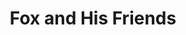 ---
title: "Fox and His Friends"
year: 1975
rating: 4
stars: "★★★★"
rewatched: false
permalink: "fox-and-his-friends"
watched_on: 2024-06-02
---